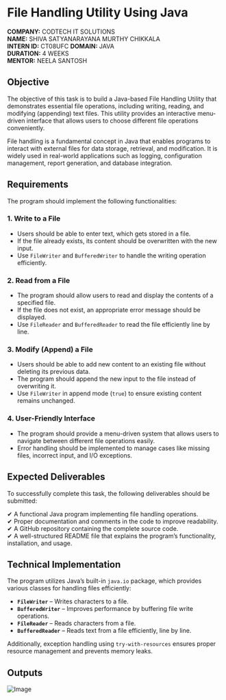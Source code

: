 # File Handling Utility Using Java

**COMPANY:** CODTECH IT SOLUTIONS  
**NAME:** SHIVA SATYANARAYANA MURTHY CHIKKALA  
**INTERN ID:** CT08UFC
**DOMAIN:** JAVA  
**DURATION:** 4 WEEKS  
**MENTOR:** NEELA SANTOSH  

## Objective
The objective of this task is to build a Java-based File Handling Utility that demonstrates essential file operations, including writing, reading, and modifying (appending) text files. This utility provides an interactive menu-driven interface that allows users to choose different file operations conveniently.

File handling is a fundamental concept in Java that enables programs to interact with external files for data storage, retrieval, and modification. It is widely used in real-world applications such as logging, configuration management, report generation, and database integration.

## Requirements
The program should implement the following functionalities:

### 1. Write to a File
- Users should be able to enter text, which gets stored in a file.  
- If the file already exists, its content should be overwritten with the new input.  
- Use `FileWriter` and `BufferedWriter` to handle the writing operation efficiently.  

### 2. Read from a File
- The program should allow users to read and display the contents of a specified file.  
- If the file does not exist, an appropriate error message should be displayed.  
- Use `FileReader` and `BufferedReader` to read the file efficiently line by line.  

### 3. Modify (Append) a File
- Users should be able to add new content to an existing file without deleting its previous data.  
- The program should append the new input to the file instead of overwriting it.  
- Use `FileWriter` in append mode (`true`) to ensure existing content remains unchanged.  

### 4. User-Friendly Interface
- The program should provide a menu-driven system that allows users to navigate between different file operations easily.  
- Error handling should be implemented to manage cases like missing files, incorrect input, and I/O exceptions.  

## Expected Deliverables
To successfully complete this task, the following deliverables should be submitted:

✔ A functional Java program implementing file handling operations.  
✔ Proper documentation and comments in the code to improve readability.  
✔ A GitHub repository containing the complete source code.  
✔ A well-structured README file that explains the program’s functionality, installation, and usage.  

## Technical Implementation
The program utilizes Java’s built-in `java.io` package, which provides various classes for handling files efficiently:

- **`FileWriter`** – Writes characters to a file.  
- **`BufferedWriter`** – Improves performance by buffering file write operations.  
- **`FileReader`** – Reads characters from a file.  
- **`BufferedReader`** – Reads text from a file efficiently, line by line.  

Additionally, exception handling using `try-with-resources` ensures proper resource management and prevents memory leaks.

## Outputs
![Image](https://github.com/user-attachments/assets/3dfee224-1a13-4503-86c8-399d2ca14be8)
